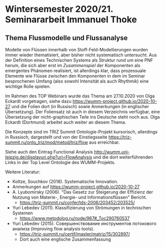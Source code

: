 # Wintersemester 2020/21. Seminararbeit Immanuel Thoke

## Thema Flussmodelle und Flussanalyse

Modelle von Flüssen innerhalb von Stoff-Feld-Modellierungen wurden immer
wieder thematisiert, aber bisher nicht systematisch untersucht. Aus der
Definition eines Technischen Systems als Struktur rund um eine PNF herum, die
sich aber erst im _Zusammenspiel_ der Komponenten als emergentes Phänomen
realisiert, ist allerdings klar, dass prozessuale Elemente wie Flüsse zwischen
den Komponenten in dem im Seminar besprochenen Umfang (also sowohl Intensität
als auch Rhythmik) eine wichtige Rolle spielen.

Im Rahmen des TOP Webinars wurde das Thema am 27.10.2020 von Olga Eckardt
vorgetragen, siehe dazu <https://wumm-project.github.io/2020-10-27> und die
Folien dort (in Russisch) sowie Anmerkungen (in englischer Übersetzung).  Der
Foliensatz ist auch in diesem Verzeichnis verfügbar, eine Übersetzung der
nicht-graphischen Teile ins Deutsche steht noch aus.  Olga Eckardt (Dortmund)
arbeitet auch weiter an diesem Thema.

Die Konzepte sind im TRIZ Summit Ontologie-Projekt kursorisch, allerdings in
Russisch, dargestellt und von der Einstiegsseite
<https://triz-summit.ru/onto_triz/mod/metod/triz/flow> aus erreichbar.

Siehe auch den Eintrag Functional Analysis
<http://wumm.uni-leipzig.de/displayuri.php?uri=FlowAnalysis> und die dort
weiterführenden Links in der Top Level Ontologie des WUMM-Projekts.

Weitere Literatur:
* Koltze, Souchkov (2018). Systematische Innovation.
* Anmerkungen auf <https://wumm-project.github.io/2020-10-27>
* A. Lyubomirsky (2006). "Das Gesetz zur Steigerung der Effizienz der Nutzung von Materie-, Energie- und Informationsflüssen" Bericht.
  * https://triz-summit.ru/confer/tds-2006/203452/203525/
* Yuri Lebedev (2011). Klassifizierung von Strömungen in technischen Systemen
  * https://www.metodolog.ru/node/967#_Toc290760537
* Yuri Lebedev (2015). Совершенствование инструментов потокового анализа
  (Improving flow analysis tools).
  * <https://triz-summit.ru/certif/master/matriz/15/302897/>
  * Dort auch eine englische Zusammenfassung
